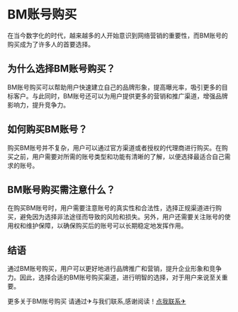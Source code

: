 # BM账号购买

在当今数字化的时代，越来越多的人开始意识到网络营销的重要性，而BM账号的购买成为了许多人的首要选择。

## 为什么选择BM账号购买？

BM账号购买可以帮助用户快速建立自己的品牌形象，提高曝光率，吸引更多的目标客户。与此同时，BM账号还可以为用户提供更多的营销和推广渠道，增强品牌影响力，提升竞争力。

## 如何购买BM账号？

购买BM账号并不复杂，用户可以通过官方渠道或者授权的代理商进行购买。在购买之前，用户需要对所需的账号类型和功能有清晰的了解，以便选择最适合自己需求的账号。

## BM账号购买需注意什么？

在购买BM账号时，用户需要注意账号的真实性和合法性，选择正规渠道进行购买，避免因为选择非法途径而导致的风险和损失。另外，用户还需要关注账号的使用权和维护保障，以确保购买后的账号可以长期稳定地发挥作用。

## 结语

通过BM账号购买，用户可以更好地进行品牌推广和营销，提升企业形象和竞争力。因此，选择合适的BM账号购买渠道，进行明智的选择，对于用户来说至关重要。

更多关于BM账号购买 请通过✈与我们联系,感谢阅读！[点我联系✈](https://faq.G208.com)